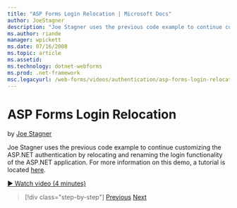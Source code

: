 ```yaml
---
title: "ASP Forms Login Relocation | Microsoft Docs"
author: JoeStagner
description: "Joe Stagner uses the previous code example to continue customizing the ASP.NET authentication by relocating and renaming the login functionality of the ASP.N..."
ms.author: riande
manager: wpickett
ms.date: 07/16/2008
ms.topic: article
ms.assetid: 
ms.technology: dotnet-webforms
ms.prod: .net-framework
msc.legacyurl: /web-forms/videos/authentication/asp-forms-login-relocation
---
```

ASP Forms Login Relocation
====================
by [Joe Stagner](https://github.com/JoeStagner)

Joe Stagner uses the previous code example to continue customizing the ASP.NET authentication by relocating and renaming the login functionality of the ASP.NET application. For more information on this demo, a tutorial is located [here](../../overview/older-versions-security/introduction/forms-authentication-configuration-and-advanced-topics-vb.md).

[&#9654; Watch video (4 minutes)](https://channel9.msdn.com/Blogs/ASP-NET-Site-Videos/asp-forms-login-relocation)

>[!div class="step-by-step"]
[Previous](how-to-setup-and-use-cookie-less-authentication-in-an-aspnet-application.md)
[Next](forms-login-custom-key-configuration.md)